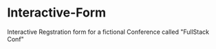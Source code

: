 # Interactive-Form
 Interactive Regstration form for a fictional Conference called "FullStack Conf"
